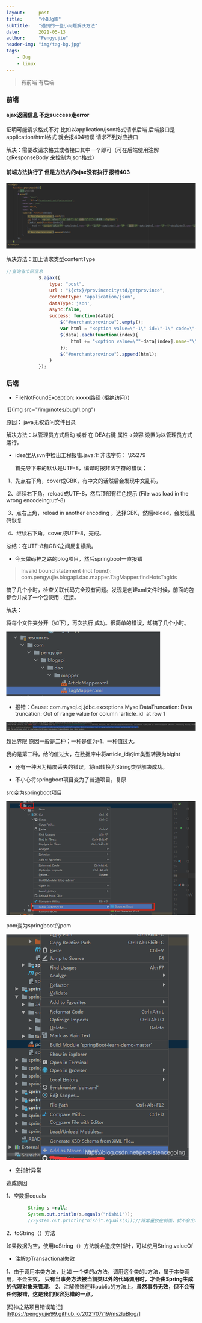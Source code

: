 ```yaml
---
layout:     post
title:      "小BUg库"
subtitle:   "遇到的一些小问题解决方法"
date:       2021-05-13
author:     "Pengyujie"
header-img: "img/tag-bg.jpg"
tags:
    - Bug
    - linux
---
```


>有前端 有后端



### 前端



#### ajax返回信息 不走success走error 

证明可能请求格式不对  比如以application/json格式请求后端 后端接口是 application/html格式 就会报404错误 请求不到对应接口

解决：需要改请求格式或者接口其中一个即可（可在后端使用注解@ResponseBody   来控制为json格式）





#### 前端方法执行了 但是方法内的ajax没有执行 报错403 

![2](\img\notes\bug\2.png)

解决方法：加上请求类型contentType

~~~javascript
//查询省市区信息
			$.ajax({
				type: "post",
				url : "${ctx}/provincecitystd/getprovince",
				contentType: 'application/json',
				dataType:'json',
				async:false,
				success: function(data){
					$("#merchantprovince").empty();
					var html = "<option value=\"-1\" id=\"-1\" code=\"-1\">--请选择--</option>";
					$(data).each(function(index){
						html += "<option value=\""+data[index].name+"\""+" id=\""+data[index].id+"\""+" code=\""+data[index].code+"\""+">"+data[index].name+"</option>";
					});
					$("#merchantprovince").append(html);
				}
			});
~~~













### 后端

- FileNotFoundException: xxxxx路径 (拒绝访问）)

![](img src="/img/notes/bug/1.png")

原因： java无权访问文件目录 

解决方法：以管理员方式启动 或者 在IDEA右键 属性->兼容 设置为以管理员方式运行。



- idea里从svn中检出工程报错.java:1: 非法字符： \65279

  首先导下来的默认是UTF-8，编译时报非法字符的错误；

​    1、先点右下角，cover成GBK，有中文的话然后会发现中文乱码，

​    2、继续右下角，reload成UTF-8，然后顶部有红色提示 (File was load in the wrong encodeing:utf-8)

​    3、点右上角，reload in another encoding ，选择GBK，然后reload，会发现乱码恢复

​    4、继续右下角，cover成UTF-8，完成。

  总结：在UTF-8和GBK之间反复横跳。



- 今天做码神之路的blog项目，然后springboot一直报错

> Invalid bound statement (not found): com.pengyujie.blogapi.dao.mapper.TagMapper.findHotsTagIds

搞了几个小时，检查关联代码完全没有问题。发现是创建xml文件时候，前面的包都合并成了一个包使用 . 连接。

解决：

将每个文件夹分开（如下），再次执行 成功。很简单的错误，却搞了几个小时。

<img src="/img/notes/Blog/4.png">





- 报错：Cause: com.mysql.cj.jdbc.exceptions.MysqlDataTruncation: Data truncation: Out of range value for column 'article_id' at row 1

<img src="/img/notes/Blog/5.png">

超出界限   原因一般是二种：一种是值为-1，一种值过大。

我的是第二种，给的值过大，在数据库中将article_id的int类型转换为bigint



- 还有一种因为精度丢失的错误，将int转换为String类型解决成功。



- 不小心将springboot项目变为了普通项目，复原

src变为springboot项目

<img src="/img/notes/Blog/6.png">



pom变为springboot的pom

<img src="/img/notes/Blog/7.jpg">



- 空指针异常

造成原因

1、空数据equals   

~~~java
        String s =null;
        System.out.println(s.equals("nishi1"));
        //System.out.println("nishi".equals(s));//将常量放在前面，就不会出现空指针异常
~~~

2、toString（）方法

如果数据为空，使用toString（）方法就会造成空指针，可以使用String.valueOf





- 注解@Transactional失效

1、由于调用本类方法，比如 一个类的a方法，调用这个类的b方法，属于本类调用，不会生效， **只有当事务方法被当前类以外的代码调用时，才会由Spring生成的代理对象来管理。**
2、注解修饰在非public的方法上。**虽然事务无效，但不会有任何报错，这是我们很容犯错的一点。**





[码神之路项目错误笔记][https://pengyujie99.github.io/2021/07/19/mszluBlog/]



